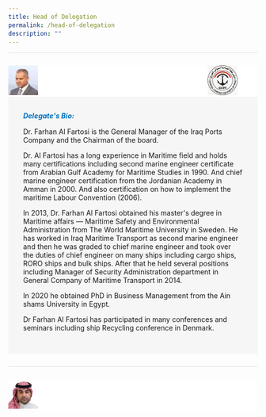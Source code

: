 ```yaml
---
title: Head of Delegation
permalink: /head-of-delegation
description: ""
---
```

<style>
	#main-content	.is-hidden-touch {display:none!important;}
	#main-content .row {margin: 0 -.75rem;}
	#main-content .bp-section {padding:0!important;min-height:200px;}
	#main-content .bp-container {padding:0!important;}
	#main-content .col {width:100%!important;padding:0 .75rem!important;margin:0!important;}
	.bp-section-pagetitle {display:none;}
	.accordion {padding:25px 0;border-top:1px solid #e3e3e3;font-size:14px;}
	.accordion:first-child {border:0;}
	.accordion .bp-accordion-header, .accordion .bp-accordion-header:hover, .accordion .bp-accordion-header:focus {color:#fff;text-decoration:none;}
	.accordion .bp-accordion-button {color:#fff;}
	.bp-accordion-button:before, .sgds-icon-chevron-up, .sgds-icon-minus .sgds-icon-chevron-down {display:none;}
	.sgds-icon-minus .sgds-icon-chevron-up {display:block;}
	.speaker-img-wrapper {display:table;width:100%;background: #fff;}
	.speaker-img-wrapper > div, .speaker-img-wrapper h5 {display: table-cell;vertical-align: middle;}
	.speaker-img-wrapper .speaker-img {width:60px;height:60px;}
	.speaker-img-wrapper h5 {padding:0 15px;font-size:14px;font-weight:700;}
	.speaker-img-wrapper .org-logo {width: 20%;}
	.speaker-img-wrapper .org-logo img {width:auto;height: 60px;margin:0 15px 0 auto;}
	.speaker-img-wrapper .icon-wrapper {color: #0fa678;}
	.speaker-content {padding:30px;background: #f6f6f6;}
	.speaker-content h6 {color: #0071c0;font-weight: 700;margin:0 0 15px;}
	.sgds-icon-minus .speaker-img-wrapper {background:#002b5f;}
	.sgds-icon-minus h5, .sgds-icon-minus .icon-wrapper {color:#fff;}
	
</style>
<div class="accordion">
	<a href="#!" class="bp-accordion-header bp-accordion-button" role="button" aria-expanded="true">
		<div class="speaker-img-wrapper">
			<div class="speaker-img">
				<img src="/images/Delegation/farhan-al-fartosi.jpg">
			</div>
			<h5>Dr. Farhan Al Fartosi, General Manager, General Company for Ports of Iraq</h5>
			<div class="org-logo"><img src="/images/Delegation%20Logo/logo-iraq.jpg" /></div>
			<div class="icon-wrapper">
				<i class="sgds-icon sgds-icon-chevron-up"></i>
				<i class="sgds-icon sgds-icon-chevron-down"></i>
			</div>
		</div>
	</a>
	<div class="bp-accordion-body">
		<div class="speaker-content">
			<h6>Delegate's Bio:</h6>
			<p>Dr. Farhan Al Fartosi is the General Manager of the Iraq Ports Company and the Chairman of the board.</p>
			<p>Dr. Al Fartosi has a long experience in Maritime field and holds many certifications including second marine engineer certificate from Arabian Gulf Academy for Maritime Studies in 1990. And chief marine engineer certification from the Jordanian Academy in Amman in 2000. And also certification on how to implement the maritime Labour Convention (2006).</p>
			<p>In 2013, Dr. Farhan Al Fartosi obtained his master's degree in Maritime affairs <span>—</span>&nbsp;Maritime Safety and Environmental Administration from The World Maritime University in Sweden. He has worked in Iraq Maritime Transport as second marine engineer and then he was graded to chief marine engineer and took over the duties of chief engineer on many ships including cargo ships, RORO ships and bulk ships. After that he held several positions including Manager of Security Administration department in General Company of Maritime Transport in 2014.</p>
			<p>In 2020 he obtained PhD in Business Management from the Ain shams University in Egypt.</p>
			<p>Dr Farhan Al Fartosi has participated in many conferences and seminars including ship Recycling conference in Denmark.</p>
		</div>
	</div>
</div>
<div class="accordion">
	<a href="#!" class="bp-accordion-header bp-accordion-button" role="button" aria-expanded="true" disabled>
		<div class="speaker-img-wrapper">
			<div class="speaker-img">
				<img src="/images/Delegation/omar-bin-talal-hariri.jpg">
			</div>
			<h5>H.E. Omar bin Talal Hariri, President, Saudi Ports Authority (MAWANI) - Guest Address</h5>
			<div class="org-logo"></div>
			<div class="icon-wrapper">
				<i class="sgds-icon sgds-icon-chevron-up"></i>
				<i class="sgds-icon sgds-icon-chevron-down"></i>
			</div>
		</div>
	</a>
</div>